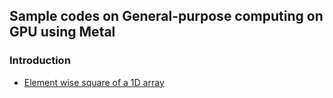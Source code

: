 ## Sample codes on General-purpose computing on GPU using Metal

### Introduction
- [Element wise square of a 1D array](Intro/element_wise_square_1d_array.md)
